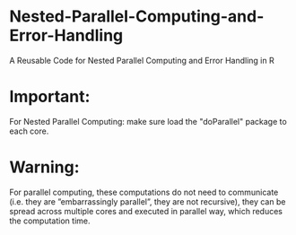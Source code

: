 # Nested-Parallel-Computing-and-Error-Handling
A Reusable Code for Nested Parallel Computing and Error Handling in R

# Important:
For Nested Parallel Computing: make sure load the "doParallel" package to each core.

# Warning:
For parallel computing, these computations do not need to communicate (i.e. they are ”embarrassingly parallel”, they are not recursive), they can be spread across multiple cores and executed in parallel way, which reduces the computation time.
